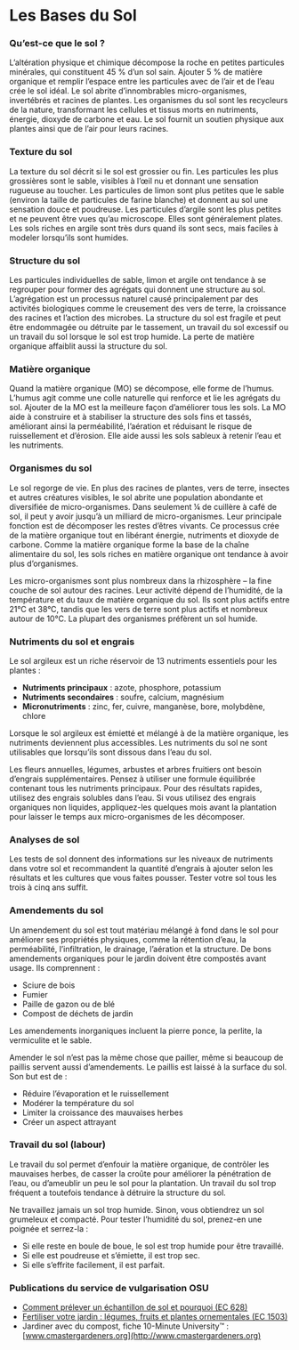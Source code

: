 # Les Bases du Sol

### Qu’est-ce que le sol ?
L’altération physique et chimique décompose la roche en petites particules minérales, qui constituent 45 % d’un sol sain. Ajouter 5 % de matière organique et remplir l’espace entre les particules avec de l’air et de l’eau crée le sol idéal. Le sol abrite d’innombrables micro-organismes, invertébrés et racines de plantes. Les organismes du sol sont les recycleurs de la nature, transformant les cellules et tissus morts en nutriments, énergie, dioxyde de carbone et eau. Le sol fournit un soutien physique aux plantes ainsi que de l’air pour leurs racines.

### Texture du sol
La texture du sol décrit si le sol est grossier ou fin. Les particules les plus grossières sont le sable, visibles à l’œil nu et donnant une sensation rugueuse au toucher. Les particules de limon sont plus petites que le sable (environ la taille de particules de farine blanche) et donnent au sol une sensation douce et poudreuse. Les particules d’argile sont les plus petites et ne peuvent être vues qu’au microscope. Elles sont généralement plates. Les sols riches en argile sont très durs quand ils sont secs, mais faciles à modeler lorsqu’ils sont humides.

### Structure du sol
Les particules individuelles de sable, limon et argile ont tendance à se regrouper pour former des agrégats qui donnent une structure au sol. L’agrégation est un processus naturel causé principalement par des activités biologiques comme le creusement des vers de terre, la croissance des racines et l’action des microbes. La structure du sol est fragile et peut être endommagée ou détruite par le tassement, un travail du sol excessif ou un travail du sol lorsque le sol est trop humide. La perte de matière organique affaiblit aussi la structure du sol.

### Matière organique
Quand la matière organique (MO) se décompose, elle forme de l’humus. L’humus agit comme une colle naturelle qui renforce et lie les agrégats du sol. Ajouter de la MO est la meilleure façon d’améliorer tous les sols. La MO aide à construire et à stabiliser la structure des sols fins et tassés, améliorant ainsi la perméabilité, l’aération et réduisant le risque de ruissellement et d’érosion. Elle aide aussi les sols sableux à retenir l’eau et les nutriments.

### Organismes du sol
Le sol regorge de vie. En plus des racines de plantes, vers de terre, insectes et autres créatures visibles, le sol abrite une population abondante et diversifiée de micro-organismes. Dans seulement ¼ de cuillère à café de sol, il peut y avoir jusqu’à un milliard de micro-organismes. Leur principale fonction est de décomposer les restes d’êtres vivants. Ce processus crée de la matière organique tout en libérant énergie, nutriments et dioxyde de carbone. Comme la matière organique forme la base de la chaîne alimentaire du sol, les sols riches en matière organique ont tendance à avoir plus d’organismes.

Les micro-organismes sont plus nombreux dans la rhizosphère – la fine couche de sol autour des racines. Leur activité dépend de l’humidité, de la température et du taux de matière organique du sol. Ils sont plus actifs entre 21°C et 38°C, tandis que les vers de terre sont plus actifs et nombreux autour de 10°C. La plupart des organismes préfèrent un sol humide.

### Nutriments du sol et engrais
Le sol argileux est un riche réservoir de 13 nutriments essentiels pour les plantes :

- **Nutriments principaux** : azote, phosphore, potassium
- **Nutriments secondaires** : soufre, calcium, magnésium
- **Micronutriments** : zinc, fer, cuivre, manganèse, bore, molybdène, chlore

Lorsque le sol argileux est émietté et mélangé à de la matière organique, les nutriments deviennent plus accessibles. Les nutriments du sol ne sont utilisables que lorsqu’ils sont dissous dans l’eau du sol.

Les fleurs annuelles, légumes, arbustes et arbres fruitiers ont besoin d’engrais supplémentaires. Pensez à utiliser une formule équilibrée contenant tous les nutriments principaux. Pour des résultats rapides, utilisez des engrais solubles dans l’eau. Si vous utilisez des engrais organiques non liquides, appliquez-les quelques mois avant la plantation pour laisser le temps aux micro-organismes de les décomposer.

### Analyses de sol
Les tests de sol donnent des informations sur les niveaux de nutriments dans votre sol et recommandent la quantité d’engrais à ajouter selon les résultats et les cultures que vous faites pousser. Tester votre sol tous les trois à cinq ans suffit.

### Amendements du sol
Un amendement du sol est tout matériau mélangé à fond dans le sol pour améliorer ses propriétés physiques, comme la rétention d’eau, la perméabilité, l’infiltration, le drainage, l’aération et la structure. De bons amendements organiques pour le jardin doivent être compostés avant usage. Ils comprennent :

- Sciure de bois
- Fumier
- Paille de gazon ou de blé
- Compost de déchets de jardin

Les amendements inorganiques incluent la pierre ponce, la perlite, la vermiculite et le sable.

Amender le sol n’est pas la même chose que pailler, même si beaucoup de paillis servent aussi d’amendements. Le paillis est laissé à la surface du sol. Son but est de :

- Réduire l’évaporation et le ruissellement
- Modérer la température du sol
- Limiter la croissance des mauvaises herbes
- Créer un aspect attrayant

### Travail du sol (labour)
Le travail du sol permet d’enfouir la matière organique, de contrôler les mauvaises herbes, de casser la croûte pour améliorer la pénétration de l’eau, ou d’ameublir un peu le sol pour la plantation. Un travail du sol trop fréquent a toutefois tendance à détruire la structure du sol.

Ne travaillez jamais un sol trop humide. Sinon, vous obtiendrez un sol grumeleux et compacté. Pour tester l’humidité du sol, prenez-en une poignée et serrez-la :

- Si elle reste en boule de boue, le sol est trop humide pour être travaillé.
- Si elle est poudreuse et s’émiette, il est trop sec.
- Si elle s’effrite facilement, il est parfait.

### Publications du service de vulgarisation OSU

- [Comment prélever un échantillon de sol et pourquoi (EC 628)](https://catalog.extension.oregonstate.edu/)
- [Fertiliser votre jardin : légumes, fruits et plantes ornementales (EC 1503)](https://catalog.extension.oregonstate.edu/)
- Jardiner avec du compost, fiche 10-Minute University™ : [www.cmastergardeners.org](http://www.cmastergardeners.org)
